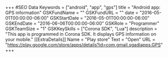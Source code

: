 +++
#SEO Data
Keywords = ["android", "app", "gps"]
title = "Android app: GPS information"
GSKFundName = ""
GSKFundURL = ""
date			=	"2016-05-01T00:00:00-06:00"
GSKStartDate	=	"2016-05-01T00:00:00-06:00"
GSKEndDate		=	"2016-06-06T00:00:00-06:00"
GSKRole = "Programmer"
GSKTeamSize = "1"
GSKKeySkills = ["Corona SDK", "Lua"]
description = "This app is programmed in Corona SDK. It displays GPS information on your mobile."
[[ExtraDetails]]
    Name = "Play store"
	Text = "Open"
    URL = "https://play.google.com/store/apps/details?id=com.gmail.sgadiapps.GPS"
+++
